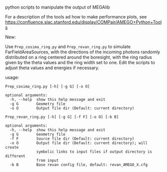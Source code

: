 python scripts to manipulate the output of MEGAlib

For a description of the tools ad how to make performance plots, see https://confluence.slac.stanford.edu/display/COMPair/AMEGO+Python+Tools

New:

Use `Prep_cosima_ring.py` and `Prep_revan_ring.py` to simulate FarFieldAreaSources, with the directions of the incoming photons randomly distributed on a ring centered around the boresight, with the ring radius given by the theta values and the ring width set to one. Edit the scripts to adjust theta values and energies if necessary. 

usage: 

```
Prep_cosima_ring.py [-h] [-g G] [-o O]

optional arguments:
  -h, --help  show this help message and exit
  -g G        Geometry file
  -o O        Output file dir (Default: current directory)
```

```
Prep_revan_ring.py [-h] [-g G] [-f F] [-o O] [-b B]

optional arguments:
  -h, --help  show this help message and exit
  -g G        Geometry file
  -f F        Source file dir (Default: current directory)
  -o O        Output file dir (Default: current directory); will create
              symbolic links to input files if output directory is different
              from input
  -b B        Base revan config file, default: revan_AMEGO_X.cfg
```
